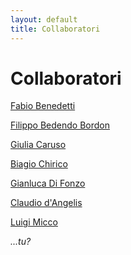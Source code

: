 ```yaml
---
layout: default
title: Collaboratori
---
```


# Collaboratori

[Fabio Benedetti](https://plus.google.com/114111013415938067238/posts)

<a href="mailto:michiamophil@gmail.com">Filippo Bedendo Bordon</a>

[Giulia Caruso](http://akanekuroda.altervista.org/)

[Biagio Chirico](https://plus.google.com/104165386158458837286/posts)

[Gianluca Di Fonzo](it.linkedin.com/pub/gianluca-di-fonzo/3b/b17/113)

[Claudio d'Angelis](http://claudiodangelis.com/about) 

<a href="mailto:l.micco@tiscali.it">Luigi Micco</a>

_...tu?_